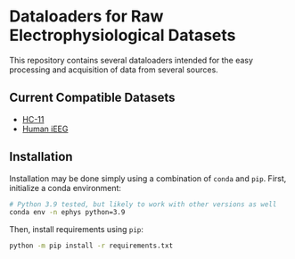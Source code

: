 # Dataloaders for Raw Electrophysiological Datasets

This repository contains several dataloaders intended for the easy processing and acquisition of data from several sources.

## Current Compatible Datasets
- [HC-11](https://pubmed.ncbi.nlm.nih.gov/27013730/)
- [Human iEEG](https://www.science.org/doi/10.1126/sciadv.aav3687)

## Installation
Installation may be done simply using a combination of `conda` and `pip`. First, initialize a conda environment:
```bash
# Python 3.9 tested, but likely to work with other versions as well
conda env -n ephys python=3.9
```

Then, install requirements using `pip`:
```bash
python -m pip install -r requirements.txt
```